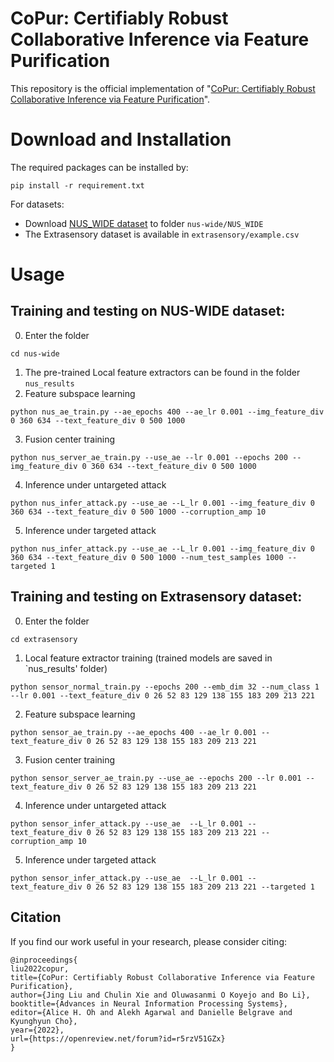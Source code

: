 # CoPur: Certifiably Robust Collaborative Inference via Feature Purification

This repository is the official implementation of "[CoPur: Certifiably Robust Collaborative Inference via Feature Purification](https://openreview.net/forum?id=r5rzV51GZx)". 

# Download and Installation
The required packages can be installed by:

```
pip install -r requirement.txt
```

For datasets:
- Download [NUS_WIDE dataset](https://lms.comp.nus.edu.sg/wp-content/uploads/2019/research/nuswide/NUS-WIDE.html) to folder `nus-wide/NUS_WIDE`
- The Extrasensory dataset is available in `extrasensory/example.csv`

# Usage



## Training and testing on NUS-WIDE dataset:
0. Enter the folder

```
cd nus-wide
```
1. The pre-trained Local feature extractors can be found in the folder ``nus_results``
2. Feature subspace learning

```
python nus_ae_train.py --ae_epochs 400 --ae_lr 0.001 --img_feature_div 0 360 634 --text_feature_div 0 500 1000
```

3. Fusion center training

```
python nus_server_ae_train.py --use_ae --lr 0.001 --epochs 200 --img_feature_div 0 360 634 --text_feature_div 0 500 1000
```

4. Inference under untargeted attack

```
python nus_infer_attack.py --use_ae --L_lr 0.001 --img_feature_div 0 360 634 --text_feature_div 0 500 1000 --corruption_amp 10
```

5. Inference under targeted attack

```
python nus_infer_attack.py --use_ae --L_lr 0.001 --img_feature_div 0 360 634 --text_feature_div 0 500 1000 --num_test_samples 1000 --targeted 1
```

## Training and testing on Extrasensory dataset:

0. Enter the folder

```
cd extrasensory
```
1. Local feature extractor training (trained models are saved in `nus_results' folder)
```
python sensor_normal_train.py --epochs 200 --emb_dim 32 --num_class 1 --lr 0.001 --text_feature_div 0 26 52 83 129 138 155 183 209 213 221
```
2. Feature subspace learning
```
python sensor_ae_train.py --ae_epochs 400 --ae_lr 0.001 --text_feature_div 0 26 52 83 129 138 155 183 209 213 221
```
3. Fusion center training
```
python sensor_server_ae_train.py --use_ae --epochs 200 --lr 0.001 --text_feature_div 0 26 52 83 129 138 155 183 209 213 221
```
4. Inference under untargeted attack
```
python sensor_infer_attack.py --use_ae  --L_lr 0.001 --text_feature_div 0 26 52 83 129 138 155 183 209 213 221 --corruption_amp 10 
```
5. Inference under targeted attack
```
python sensor_infer_attack.py --use_ae  --L_lr 0.001 --text_feature_div 0 26 52 83 129 138 155 183 209 213 221 --targeted 1 
```


## Citation
If you find our work useful in your research, please consider citing:
```
@inproceedings{
liu2022copur,
title={CoPur: Certifiably Robust Collaborative Inference via Feature Purification},
author={Jing Liu and Chulin Xie and Oluwasanmi O Koyejo and Bo Li},
booktitle={Advances in Neural Information Processing Systems},
editor={Alice H. Oh and Alekh Agarwal and Danielle Belgrave and Kyunghyun Cho},
year={2022},
url={https://openreview.net/forum?id=r5rzV51GZx}
}
```
